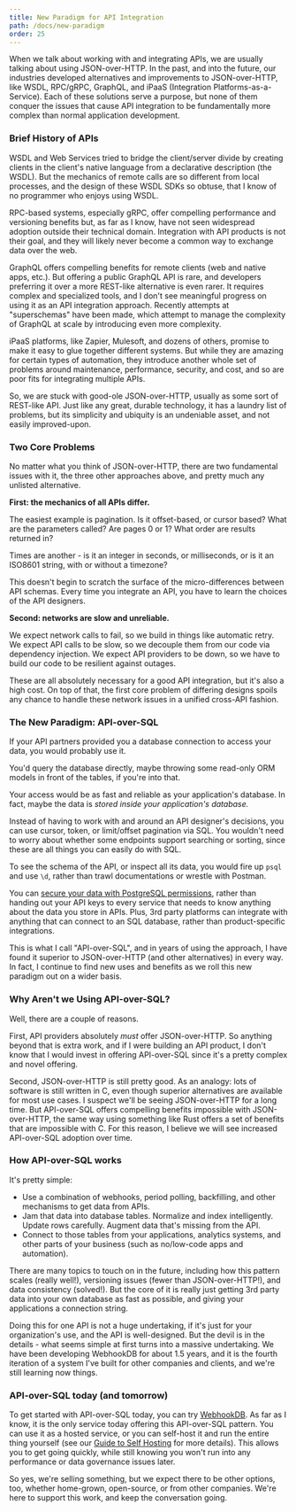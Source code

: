 ```yaml
---
title: New Paradigm for API Integration
path: /docs/new-paradigm
order: 25
---
```


When we talk about working with and integrating APIs,
we are usually talking about using JSON-over-HTTP.
In the past, and into the future,
our industries developed alternatives and improvements to JSON-over-HTTP,
like WSDL, RPC/gRPC, GraphQL, and iPaaS (Integration Platforms-as-a-Service).
Each of these solutions serve a purpose,
but none of them conquer the issues that cause API integration
to be fundamentally more complex than normal application development.

<a id="history"></a>

### Brief History of APIs

WSDL and Web Services tried to bridge the client/server divide by creating clients
in the client's native language from a declarative description (the WSDL).
But the mechanics of remote calls are so different from local processes,
and the design of these WSDL SDKs so obtuse, that I know of no programmer
who enjoys using WSDL.

RPC-based systems, especially gRPC, offer compelling performance and versioning benefits
but, as far as I know, have not seen widespread adoption outside their technical domain.
Integration with API products is not their goal, and they will likely never become
a common way to exchange data over the web.

GraphQL offers compelling benefits for remote clients (web and native apps, etc.).
But offering a public GraphQL API is rare, and developers preferring it over
a more REST-like alternative is even rarer. It requires complex and specialized tools,
and I don't see meaningful progress on using it as an API integration approach.
Recently attempts at "superschemas" have been made,
which attempt to manage the complexity of GraphQL at scale
by introducing even more complexity.

iPaaS platforms, like Zapier, Mulesoft, and dozens of others,
promise to make it easy to glue together different systems.
But while they are amazing for certain types of automation,
they introduce another whole set of problems around
maintenance, performance, security, and cost,
and so are poor fits for integrating multiple APIs.

So, we are stuck with good-ole JSON-over-HTTP, usually as some sort of REST-like API.
Just like any great, durable technology, it has a laundry list of problems,
but its simplicity and ubiquity is an undeniable asset, and not easily improved-upon.

<a id="core-problems"></a>

### Two Core Problems

No matter what you think of JSON-over-HTTP, there are two fundamental issues with it,
the three other approaches above, and pretty much any unlisted alternative.

**First: the mechanics of all APIs differ.**

The easiest example is pagination. Is it offset-based, or cursor based?
What are the parameters called? Are pages 0 or 1? What order are results returned in?

Times are another - is it an integer in seconds, or milliseconds, or is it an ISO8601 string,
with or without a timezone?

This doesn't begin to scratch the surface of the micro-differences between API schemas.
Every time you integrate an API, you have to learn the choices of the API designers.

**Second: networks are slow and unreliable.**

We expect network calls to fail, so we build in things like automatic retry.
We expect API calls to be slow, so we decouple them from our code via dependency injection.
We expect API providers to be down, so we have to build our code to be resilient against outages.

These are all absolutely necessary for a good API integration,
but it's also a high cost. On top of that, the first core problem of differing designs
spoils any chance to handle these network issues in a unified cross-API fashion.

<a id="api-over-sql"></a>

### The New Paradigm: API-over-SQL

If your API partners provided you a database connection to access your data,
you would probably use it.

You'd query the database directly, maybe throwing some read-only ORM models
in front of the tables, if you're into that.

Your access would be as fast and reliable as your application's database.
In fact, maybe the data is *stored inside your application's database.*

Instead of having to work with and around an API designer's decisions,
you can use cursor, token, or limit/offset pagination via SQL.
You wouldn't need to worry about whether some endpoints
support searching or sorting, since these are all things you can easily do with SQL.

To see the schema of the API, or inspect all its data,
you would fire up `psql` and use `\d`,
rather than trawl documentations or wrestle with Postman.

You can [secure your data with PostgreSQL permissions](/docs/securing/),
rather than handing out your API keys to every service that needs to know
anything about the data you store in APIs.
Plus, 3rd party platforms can integrate with anything
that can connect to an SQL database, rather than product-specific integrations.

This is what I call "API-over-SQL",
and in years of using the approach,
I have found it superior to JSON-over-HTTP (and other alternatives)
in every way. In fact, I continue to find new uses and benefits
as we roll this new paradigm out on a wider basis.

<a id="blockers"></a>

### Why Aren't we Using API-over-SQL?

Well, there are a couple of reasons.

First, API providers absolutely *must* offer JSON-over-HTTP.
So anything beyond that is extra work,
and if I were building an API product, I don't know that I would invest in offering
API-over-SQL since it's a pretty complex and novel offering.

Second, JSON-over-HTTP is still pretty good.
As an analogy: lots of software is still written in C,
even though superior alternatives are available for most use cases.
I suspect we'll be seeing JSON-over-HTTP for a long time.
But API-over-SQL offers compelling benefits impossible with JSON-over-HTTP,
the same way using something like Rust offers a set of benefits that are impossible with C.
For this reason, I believe we will see increased API-over-SQL adoption over time.

<a id="how-it-works"></a>

### How API-over-SQL works

It's pretty simple:

- Use a combination of webhooks, period polling, backfilling,
  and other mechanisms to get data from APIs.
- Jam that data into database tables. Normalize and index intelligently.
  Update rows carefully. Augment data that's missing from the API.
- Connect to those tables from your applications, analytics systems,
  and other parts of your business (such as no/low-code apps and automation).

There are many topics to touch on in the future,
including how this pattern scales (really well!),
versioning issues (fewer than JSON-over-HTTP!),
and data consistency (solved!). But the core of it is really just
getting 3rd party data into your own database as fast as possible,
and giving your applications a connection string.

Doing this for one API is not a huge undertaking,
if it's just for your organization's use, and the API is well-designed.
But the devil is in the details - what seems simple at first turns into
a massive undertaking. We have been developing WebhookDB for about 1.5 years,
and it is the fourth iteration of a system I've built for other companies and clients,
and we're still learning now things.

<a id="today-and-tomorrow"></a>

### API-over-SQL today (and tomorrow)

To get started with API-over-SQL today, you can try [WebhookDB](/get-started).
As far as I know, it is the only service today offering this API-over-SQL pattern.
You can use it as a hosted service, or you can self-host it and run the entire thing yourself
(see our [Guide to Self Hosting](/docs/self-hosting) for more details).
This allows you to get going quickly,
while still knowing you won't run into any performance or data governance issues later.

So yes, we're selling something, but we expect there to be other options, too,
whether home-grown, open-source, or from other companies.
We're here to support this work, and keep the conversation going.
